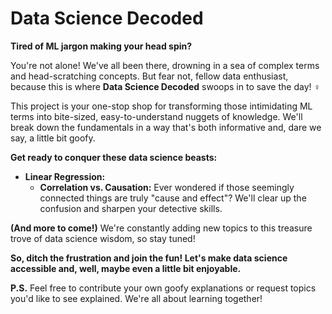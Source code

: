 # Data Science Decoded

**Tired of ML jargon making your head spin? ‍**

You're not alone! We've all been there, drowning in a sea of complex terms and head-scratching concepts. But fear not, fellow data enthusiast, because this is where **Data Science Decoded** swoops in to save the day! ‍♀️

This project is your one-stop shop for transforming those intimidating ML terms into bite-sized, easy-to-understand nuggets of knowledge.  We'll break down the fundamentals in a way that's both informative and, dare we say, a little bit goofy.  

**Get ready to conquer these data science beasts:**

* **Linear Regression:**
    * **Correlation vs. Causation:** Ever wondered if those seemingly connected things are truly "cause and effect"? We'll clear up the confusion and sharpen your detective skills. 

**(And more to come!)** We're constantly adding new topics to this treasure trove of data science wisdom, so stay tuned! 

**So, ditch the frustration and join the fun! Let's make data science accessible and, well, maybe even a little bit enjoyable.**

**P.S.** Feel free to contribute your own goofy explanations or request topics you'd like to see explained. We're all about learning together!  

